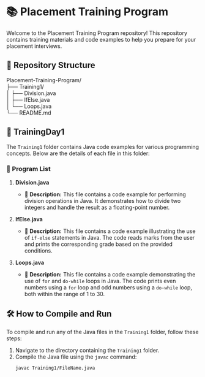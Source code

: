# 📚 Placement Training Program

Welcome to the Placement Training Program repository! This repository contains training materials and code examples to help you prepare for your placement interviews.

## 📂 Repository Structure

Placement-Training-Program/ <br>
├── Training1/ <br>
│ ├── Division.java<br>
│ ├── IfElse.java<br>
│ └── Loops.java<br>
└── README.md<br>


## 📁 TrainingDay1

The `Training1` folder contains Java code examples for various programming concepts. Below are the details of each file in this folder:

### 📜 Program List

1. **Division.java**
   - 📌 **Description:** This file contains a code example for performing division operations in Java. It demonstrates how to divide two integers and handle the result as a floating-point number.

2. **IfElse.java**
   - 📌 **Description:** This file contains a code example illustrating the use of `if-else` statements in Java. The code reads marks from the user and prints the corresponding grade based on the provided conditions.

3. **Loops.java**
   - 📌 **Description:** This file contains a code example demonstrating the use of `for` and `do-while` loops in Java. The code prints even numbers using a `for` loop and odd numbers using a `do-while` loop, both within the range of 1 to 30.

## 🛠️ How to Compile and Run

To compile and run any of the Java files in the `Training1` folder, follow these steps:

1. Navigate to the directory containing the `Training1` folder.
2. Compile the Java file using the `javac` command:
   ```sh
   javac Training1/FileName.java

